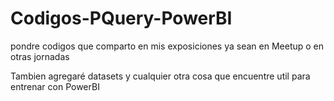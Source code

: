 # Codigos-PQuery-PowerBI
pondre codigos que comparto en mis exposiciones ya sean en Meetup o en otras jornadas

Tambien agregaré datasets y cualquier otra cosa que encuentre util para entrenar con PowerBI
